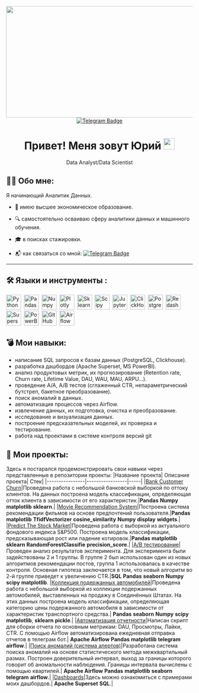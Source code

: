 <div align="center">
  <img src="https://media.giphy.com/media/dWesBcTLavkZuG35MI/giphy.gif" width="600" height="300"/>
</div>
<div id="badges" align="center">
  <a href="https://t.me/godz_24">
  <img src="https://img.shields.io/badge/Telegram-blue?logo=telegram&logoColor=white&style=for-the-badge" alt="Telegram Badge"/>
  </a>
</div>
<div align='center'>
<h1>
 Привет! Меня зовут Юрий <img src="https://media.giphy.com/media/hvRJCLFzcasrR4ia7z/giphy.gif" width="30px"/>
</h1>
 Data Analyst/Data Scientist
  </div>
  
## :man_technologist: Обо мне:
Я начинающий Аналитик Данных. 
- :rocket: имею высшее экономическое образование.

- :mag: самостоятельно осваиваю сферу аналитики данных и машинного обучения.

- :mortar_board: в поисках стажировки.

- :mailbox_with_mail: как связаться со мной: [![Telegram Badge](https://img.shields.io/badge/Telegram-blue?logo=telegram&logoColor=white)](https://t.me/godz_24)
---

## :hammer_and_wrench: Языки и инструменты :
<div>
  <img src="https://img.shields.io/badge/python-white?logo=python&style=for-the-badge" title="Python" alt="Python" height="40"/>&nbsp;
  <img src="https://img.shields.io/badge/pandas-white?logo=pandas&logoColor=blue&style=for-the-badge" title="Pandas" alt="Pandas" height="40"/>&nbsp;
  <img src="https://img.shields.io/badge/numpy-white?logo=numpy&logoColor=blue&style=for-the-badge" title="Numpy" alt="Numpy" height="40"/>&nbsp;
  <img src="https://img.shields.io/badge/plotly-white?logo=plotly&logoColor=blue&style=for-the-badge" title="Plotly" alt="Plotly" height="40"/>&nbsp;
  <img src="https://img.shields.io/badge/sklearn-white?logo=Scikit-learn&logoColor=blue&style=for-the-badge" title="Sklearn" alt="Sklearn" height="40"/>&nbsp;
  <img src="https://img.shields.io/badge/Scipy-white?logo=Scipy&logoColor=black&style=for-the-badge" title="Scipy" alt="Scipy" height="40"/>&nbsp;
  <img src="https://img.shields.io/badge/Jupyter_notebook-white?logo=Jupyter&style=for-the-badge" title="Jupyter" alt="Jupyter" height="40"/>&nbsp;
  <img src="https://img.shields.io/badge/Clickhouse-white?logo=Clickhouse&style=for-the-badge" title="ClickHouse" alt="ClickHouse" height="40"/>&nbsp;
  <img src="https://img.shields.io/badge/PostgreSQL-white?logo=PostgreSQL&s&style=for-the-badge" title="PostgreSQL" alt="PostgreSQL" height="40"/>&nbsp;
  <img src="https://img.shields.io/badge/redash-white?logo=Redash&logoColor=black&style=for-the-badge" title="Redash" alt="Redash" height="40"/>&nbsp;
  <img src="https://img.shields.io/badge/Superset-white?logo=ApacheSuperset&s&style=for-the-badge" title="Superset"  alt="Superset" height="40"/>&nbsp;
  <img src="https://img.shields.io/badge/PowerBI-white?logo=PowerBI&s&logoColor=yellow&style=for-the-badge" title="PowerBI" alt="PowerBI" height="40"/>&nbsp;
  <img src="https://img.shields.io/badge/github-white?logo=github&logoColor=black&style=for-the-badge" title="GitHub" alt="GitHub" height="40"/>&nbsp;
  <img src="https://img.shields.io/badge/Airflow-white?logo=Airflow&style=for-the-badge" title="Airflow" alt="Airflow" height="40"/>&nbsp;

  </div>

## :bomb: Мои навыки:
<ul>
<li>написание SQL запросов к базам данных (PostgreSQL, Clickhouse).
<li>разработка дашбордов (Apache Superset, MS PowerBI).
<li>анализ продуктовых метрик, их прогнозирование (Retention rate, Churn rate, Lifetime Value, DAU, WAU, MAU, ARPU...). 
<li>проведение A/A, A/B тестов (сглаженный CTR, непараметрический бутстреп, бакетное преобразование).
<li>поиск аномалий в данных.
<li>автоматизация процессов через Airflow.
<li>извлечение данных, их подготовка, очистка и преобразование.
<li>исследование и визуализация данных.
<li>построение предсказательных моделей, их проверка и тестирование.
<li>работа над проектами в системе контроля версий git

</ul>
  
</div>

## :book: Мои проекты:
Здесь я постарался продемонстрировать свои навыки через представленные в репозитории проекты:
|Название проекта| Описание проекта| Стек|
|----------------|-----------------|-----|
|[Bank Customer Churn](https://github.com/YuraOs/Bank_Customer_Churn)|Проведена работа с небольшой банковской выборкой по оттоку клиентов. На данных построена модель классификации, определяющая отток клиента в зависимости от его характеристик.|**Pandas** **Numpy** **matplotlib** **sklearn**.|
|[Movie Recommendation System](https://github.com/YuraOs/Movie_Recommendation_System)|Построена система рекомендации фильмов на основе предпочтений пользователя.|**Pandas** **matplotlib** **TfidfVectorizer** **cosine_similarity** **Numpy** **display** **widgets**.|
|[Predict The Stock Market](https://github.com/YuraOs/Predict_the_Stock_Market)|Проведена работа с выборкой из актуального фондового индекса S&P500. Построена модель классификации, предсказывающая рост или падение котировок.|**Pandas** **matplotlib** **sklearn** **RandomForestClassifie** **precision_score**.|
|[A/B тестирование](https://github.com/YuraOs/A-B_test)|Проведен анализ результатов эксперимента. Для эксперимента были задействованы 2 и 1 группы. В группе 2 был использован один из новых алгоритмов рекомендации постов, группа 1 использовалась в качестве контроля. Основная гипотеза заключается в том, что новый алгоритм во 2-й группе приведет к увеличению CTR.|**SQL** **Pandas** **seaborn** **Numpy** **scipy** **matplotlib**.
|[Коллекция подержанных автомобилей](https://github.com/YuraOs/Auto_collection)|Проведена работа с небольшой выборкой из коллекции подержанных автомобилей, выставленных на продажу в Соединённых Штатах. На этих данных построена модель классификации, определяющая категорию цены подержанного автомобиля в зависимости от характеристик транспортного средства.| **Pandas** **seaborn** **Numpy** **scipy** **matplotlib**, **sklearn** **pickle**.|
|[Автоматизация отчетности](https://github.com/YuraOs/ETL_pipeline)|Написан скрипт для сборки отчета по основным метрикам: DAU, Просмотры, Лайки, CTR. С помощью Airflow автоматизирована ежедневная отправка отчетов в телеграм бот.|  **Apache Airflow** **Pandas** **matplotlib** **telegram** **airflow**.|
|[Поиск аномалий (система алертов)](https://github.com/YuraOs/ETL_pipeline)|Разработана система поиска аномалий на основе статистического метода межквартильный размах. Построен доверительный интервал, выход за границы которого говорит об аномальности наблюдения. Границы интервала вычислены с помощью квартилей.|  **Apache Airflow** **Pandas** **matplotlib** **seaborn** **telegram** **airflow**.|
|[Dashboards](https://github.com/YuraOs/Dashboards)|Здесь можно ознакомиться с примерами моих дашбордов.|  **Apache Superset** **SQL**.|



<!--
**YuraOs/YuraOs** is a ✨ _special_ ✨ repository because its `README.md` (this file) appears on your GitHub profile.

Here are some ideas to get you started:

- 🔭 I’m currently working on ...
- 🌱 I’m currently learning ...
- 👯 I’m looking to collaborate on ...
- 🤔 I’m looking for help with ...
- 💬 Ask me about ...
- 📫 How to reach me: ...
- 😄 Pronouns: ...
- ⚡ Fun fact: ...
-->
